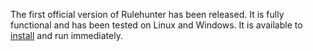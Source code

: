 The first official version of Rulehunter has been released.  It is fully functional and has been tested on Linux and Windows.  It is available to [install](/docs/installation) and run immediately.
